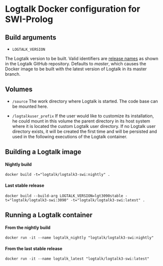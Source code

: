 Logtalk Docker configuration for SWI-Prolog
===========================================

Build arguments
---------------

- `LOGTALK_VERSION`

The Logtalk version to be built.
Valid identifiers are [release names](https://github.com/LogtalkDotOrg/logtalk3/releases) as shown in the Logtalk GitHub repository. 
Defaults to _master_, which causes the Docker image to be built with the latest version of Logtalk in its master branch.

Volumes
-------

- `/source`
The work directory where Logtalk is started. The code base can be mounted here.

- `/logtalkuser_prefix`
If the user would like to customize its installation, he could mount in this volume the parent directory in its host system where it is located the custom Logtalk user directory. If no Logtalk user directory exists, it will be created the first time and will be persisted and used in the following executions of the Logtalk container.


Building a Logtalk image
------------------------

#### Nightly build

    docker build -t="logtalk/logtalk3-swi:nightly" .

#### Last stable release

    docker build --build-arg LOGTALK_VERSION=lgt3090stable -t="logtalk/logtalk3-swi:3090" -t="logtalk/logtalk3-swi:latest" .




Running a Logtalk container
---------------------------

#### From the nightly build

    docker run -it --name logtalk_nightly "logtalk/logtalk3-swi:nightly"


#### From the last stable release

    docker run -it --name logtalk_latest "logtalk/logtalk3-swi:latest"


